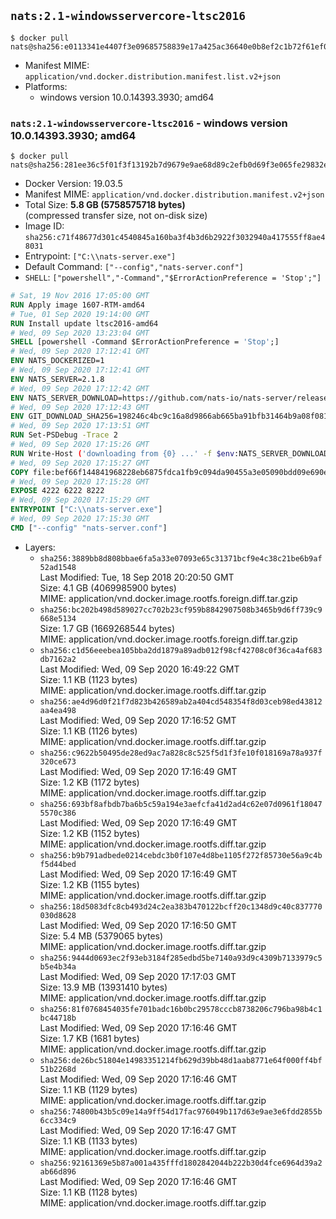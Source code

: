 ## `nats:2.1-windowsservercore-ltsc2016`

```console
$ docker pull nats@sha256:e0113341e4407f3e09685758839e17a425ac36640e0b8ef2c1b72f61ef0f50ab
```

-	Manifest MIME: `application/vnd.docker.distribution.manifest.list.v2+json`
-	Platforms:
	-	windows version 10.0.14393.3930; amd64

### `nats:2.1-windowsservercore-ltsc2016` - windows version 10.0.14393.3930; amd64

```console
$ docker pull nats@sha256:281ee36c5f01f3f13192b7d9679e9ae68d89c2efb0d69f3e065fe29832ebc1a7
```

-	Docker Version: 19.03.5
-	Manifest MIME: `application/vnd.docker.distribution.manifest.v2+json`
-	Total Size: **5.8 GB (5758575718 bytes)**  
	(compressed transfer size, not on-disk size)
-	Image ID: `sha256:c71f48677d301c4540845a160ba3f4b3d6b2922f3032940a417555ff8ae48031`
-	Entrypoint: `["C:\\nats-server.exe"]`
-	Default Command: `["--config","nats-server.conf"]`
-	`SHELL`: `["powershell","-Command","$ErrorActionPreference = 'Stop';"]`

```dockerfile
# Sat, 19 Nov 2016 17:05:00 GMT
RUN Apply image 1607-RTM-amd64
# Tue, 01 Sep 2020 19:14:00 GMT
RUN Install update ltsc2016-amd64
# Wed, 09 Sep 2020 13:23:04 GMT
SHELL [powershell -Command $ErrorActionPreference = 'Stop';]
# Wed, 09 Sep 2020 17:12:41 GMT
ENV NATS_DOCKERIZED=1
# Wed, 09 Sep 2020 17:12:41 GMT
ENV NATS_SERVER=2.1.8
# Wed, 09 Sep 2020 17:12:42 GMT
ENV NATS_SERVER_DOWNLOAD=https://github.com/nats-io/nats-server/releases/download/v2.1.8/nats-server-v2.1.8-windows-amd64.zip
# Wed, 09 Sep 2020 17:12:43 GMT
ENV GIT_DOWNLOAD_SHA256=198246c4bc9c16a8d9866ab665ba91bfb31464b9a08f08108337b10ed4c23478
# Wed, 09 Sep 2020 17:13:51 GMT
RUN Set-PSDebug -Trace 2
# Wed, 09 Sep 2020 17:15:26 GMT
RUN Write-Host ('downloading from {0} ...' -f $env:NATS_SERVER_DOWNLOAD); 	[Net.ServicePointManager]::SecurityProtocol = [Net.SecurityProtocolType]::Tls12; 	Invoke-WebRequest -Uri $env:NATS_SERVER_DOWNLOAD -OutFile nats.zip; 		Write-Host ('verifying sha256 ({0}) ...' -f $env:GIT_DOWNLOAD_SHA256); 	if ((Get-FileHash nats.zip -Algorithm sha256).Hash -ne $env:GIT_DOWNLOAD_SHA256) { 		Write-Host 'FAILED!'; 		exit 1; 	}; 	Write-Host 'extracting nats.zip'; 	Expand-Archive -Path 'nats.zip' -DestinationPath .; 		Write-Host 'copying binary'; 	Copy-Item nats-server-v*/nats-server.exe -Destination C:\\nats-server.exe; 		Write-Host 'cleaning up'; 	Remove-Item -Force nats.zip; 	Remove-Item -Recurse -Force nats-server-v*; 		Write-Host 'complete.';
# Wed, 09 Sep 2020 17:15:27 GMT
COPY file:bef66f144841968228eb6875fdca1fb9c094da90455a3e05090bdd09e690e7ea in C:\nats-server.conf 
# Wed, 09 Sep 2020 17:15:28 GMT
EXPOSE 4222 6222 8222
# Wed, 09 Sep 2020 17:15:29 GMT
ENTRYPOINT ["C:\\nats-server.exe"]
# Wed, 09 Sep 2020 17:15:30 GMT
CMD ["--config" "nats-server.conf"]
```

-	Layers:
	-	`sha256:3889bb8d808bbae6fa5a33e07093e65c31371bcf9e4c38c21be6b9af52ad1548`  
		Last Modified: Tue, 18 Sep 2018 20:20:50 GMT  
		Size: 4.1 GB (4069985900 bytes)  
		MIME: application/vnd.docker.image.rootfs.foreign.diff.tar.gzip
	-	`sha256:bc202b498d589027cc702b23cf959b8842907508b3465b9d6ff739c9668e5134`  
		Size: 1.7 GB (1669268544 bytes)  
		MIME: application/vnd.docker.image.rootfs.foreign.diff.tar.gzip
	-	`sha256:c1d56eeebea105bba2dd1879a89adb012f98cf42708c0f36ca4af683db7162a2`  
		Last Modified: Wed, 09 Sep 2020 16:49:22 GMT  
		Size: 1.1 KB (1123 bytes)  
		MIME: application/vnd.docker.image.rootfs.diff.tar.gzip
	-	`sha256:ae4d96d0f21f7d823b426589ab2a404cd548354f8d03ceb98ed43812aa4ea498`  
		Last Modified: Wed, 09 Sep 2020 17:16:52 GMT  
		Size: 1.1 KB (1126 bytes)  
		MIME: application/vnd.docker.image.rootfs.diff.tar.gzip
	-	`sha256:c9622b50495de28ed9ac7a828c8c525f5d1f3fe10f018169a78a937f320ce673`  
		Last Modified: Wed, 09 Sep 2020 17:16:49 GMT  
		Size: 1.2 KB (1172 bytes)  
		MIME: application/vnd.docker.image.rootfs.diff.tar.gzip
	-	`sha256:693bf8afbdb7ba6b5c59a194e3aefcfa41d2ad4c62e07d0961f180475570c386`  
		Last Modified: Wed, 09 Sep 2020 17:16:49 GMT  
		Size: 1.2 KB (1152 bytes)  
		MIME: application/vnd.docker.image.rootfs.diff.tar.gzip
	-	`sha256:b9b791adbede0214cebdc3b0f107e4d8be1105f272f85730e56a9c4bf5d44bed`  
		Last Modified: Wed, 09 Sep 2020 17:16:49 GMT  
		Size: 1.2 KB (1155 bytes)  
		MIME: application/vnd.docker.image.rootfs.diff.tar.gzip
	-	`sha256:18d5083dfc8cb493d24c2ea383b470122bcff20c1348d9c40c837770030d8628`  
		Last Modified: Wed, 09 Sep 2020 17:16:50 GMT  
		Size: 5.4 MB (5379065 bytes)  
		MIME: application/vnd.docker.image.rootfs.diff.tar.gzip
	-	`sha256:9444d0693ec2f93eb3184f285edbd5be7140a93d9c4309b7133979c5b5e4b34a`  
		Last Modified: Wed, 09 Sep 2020 17:17:03 GMT  
		Size: 13.9 MB (13931410 bytes)  
		MIME: application/vnd.docker.image.rootfs.diff.tar.gzip
	-	`sha256:81f0768454035fe701badc16b0bc29578cccb8738206c796ba98b4c1bc44718b`  
		Last Modified: Wed, 09 Sep 2020 17:16:46 GMT  
		Size: 1.7 KB (1681 bytes)  
		MIME: application/vnd.docker.image.rootfs.diff.tar.gzip
	-	`sha256:de26bc51804e14983351214fb629d39bb48d1aab8771e64f000ff4bf51b2268d`  
		Last Modified: Wed, 09 Sep 2020 17:16:46 GMT  
		Size: 1.1 KB (1129 bytes)  
		MIME: application/vnd.docker.image.rootfs.diff.tar.gzip
	-	`sha256:74800b43b5c09e14a9ff54d17fac976049b117d63e9ae3e6fdd2855b6cc334c9`  
		Last Modified: Wed, 09 Sep 2020 17:16:47 GMT  
		Size: 1.1 KB (1133 bytes)  
		MIME: application/vnd.docker.image.rootfs.diff.tar.gzip
	-	`sha256:92161369e5b87a001a435fffd1802842044b222b30d4fce6964d39a2ab66d896`  
		Last Modified: Wed, 09 Sep 2020 17:16:46 GMT  
		Size: 1.1 KB (1128 bytes)  
		MIME: application/vnd.docker.image.rootfs.diff.tar.gzip
